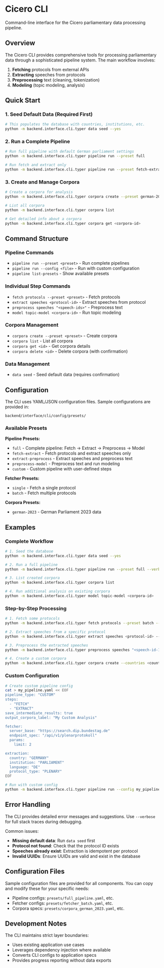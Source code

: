 # Cicero CLI

Command-line interface for the Cicero parliamentary data processing pipeline.

## Overview

The Cicero CLI provides comprehensive tools for processing parliamentary data through a sophisticated pipeline system. The main workflow involves:

1. **Fetching** protocols from external APIs
2. **Extracting** speeches from protocols  
3. **Preprocessing** text (cleaning, tokenization)
4. **Modeling** (topic modeling, analysis)

## Quick Start

### 1. Seed Default Data (Required First)
```bash
# This populates the database with countries, institutions, etc.
python -m backend.interface.cli.typer data seed --yes
```

### 2. Run a Complete Pipeline
```bash
# Run full pipeline with default German parliament settings
python -m backend.interface.cli.typer pipeline run --preset full

# Run fetch and extract only
python -m backend.interface.cli.typer pipeline run --preset fetch-extract
```

### 3. Create and Manage Corpora
```bash
# Create a corpora for analysis
python -m backend.interface.cli.typer corpora create --preset german-2023

# List all corpora
python -m backend.interface.cli.typer corpora list

# Get detailed info about a corpora
python -m backend.interface.cli.typer corpora get <corpora-id>
```

## Command Structure

### Pipeline Commands
- `pipeline run --preset <preset>` - Run complete pipelines
- `pipeline run --config <file>` - Run with custom configuration
- `pipeline list-presets` - Show available presets

### Individual Step Commands
- `fetch protocols --preset <preset>` - Fetch protocols
- `extract speeches <protocol-id>` - Extract speeches from protocol
- `preprocess speeches "<speech-ids>"` - Preprocess text
- `model topic-model <corpora-id>` - Run topic modeling

### Corpora Management
- `corpora create --preset <preset>` - Create corpora
- `corpora list` - List all corpora
- `corpora get <id>` - Get corpora details
- `corpora delete <id>` - Delete corpora (with confirmation)

### Data Management
- `data seed` - Seed default data (requires confirmation)

## Configuration

The CLI uses YAML/JSON configuration files. Sample configurations are provided in:
```
backend/interface/cli/config/presets/
```

### Available Presets

**Pipeline Presets:**
- `full` - Complete pipeline: Fetch → Extract → Preprocess → Model
- `fetch-extract` - Fetch protocols and extract speeches only
- `extract-preprocess` - Extract speeches and preprocess text
- `preprocess-model` - Preprocess text and run modeling
- `custom` - Custom pipeline with user-defined steps

**Fetcher Presets:**
- `single` - Fetch a single protocol
- `batch` - Fetch multiple protocols

**Corpora Presets:**
- `german-2023` - German Parliament 2023 data

## Examples

### Complete Workflow
```bash
# 1. Seed the database
python -m backend.interface.cli.typer data seed --yes

# 2. Run a full pipeline
python -m backend.interface.cli.typer pipeline run --preset full --verbose

# 3. List created corpora
python -m backend.interface.cli.typer corpora list

# 4. Run additional analysis on existing corpora
python -m backend.interface.cli.typer model topic-model <corpora-id>
```

### Step-by-Step Processing
```bash
# 1. Fetch some protocols
python -m backend.interface.cli.typer fetch protocols --preset batch --limit 3

# 2. Extract speeches from a specific protocol
python -m backend.interface.cli.typer extract speeches <protocol-id> --verbose

# 3. Preprocess the extracted speeches
python -m backend.interface.cli.typer preprocess speeches "<speech-id-1>,<speech-id-2>"

# 4. Create a custom corpora
python -m backend.interface.cli.typer corpora create --countries <country-id> --label "My Analysis"
```

### Custom Configuration
```bash
# Create custom pipeline config
cat > my_pipeline.yaml << EOF
pipeline_type: "CUSTOM"
steps:
  - "FETCH"
  - "EXTRACT"
save_intermediate_results: true
output_corpora_label: "My Custom Analysis"

fetcher:
  server_base: "https://search.dip.bundestag.de"
  endpoint_spec: "/api/v1/plenarprotokoll"
  params:
    limit: 2

extraction:
  country: "GERMANY"
  institution: "PARLIAMENT"
  language: "DE"
  protocol_type: "PLENARY"
EOF

# Run with custom config
python -m backend.interface.cli.typer pipeline run --config my_pipeline.yaml
```

## Error Handling

The CLI provides detailed error messages and suggestions. Use `--verbose` for full stack traces during debugging.

Common issues:
- **Missing default data**: Run `data seed` first
- **Protocol not found**: Check that the protocol ID exists
- **Speeches already exist**: Extraction is idempotent per protocol
- **Invalid UUIDs**: Ensure UUIDs are valid and exist in the database

## Configuration Files

Sample configuration files are provided for all components. You can copy and modify these for your specific needs:

- Pipeline configs: `presets/full_pipeline.yaml`, etc.
- Fetcher configs: `presets/fetcher_batch.yaml`, etc.  
- Corpora specs: `presets/corpora_german_2023.yaml`, etc.

## Development Notes

The CLI maintains strict layer boundaries:
- Uses existing application use cases
- Leverages dependency injection where available
- Converts CLI configs to application specs
- Provides progress reporting without data exports
